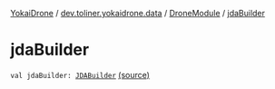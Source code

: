 [YokaiDrone](../../index.md) / [dev.toliner.yokaidrone.data](../index.md) / [DroneModule](index.md) / [jdaBuilder](./jda-builder.md)

# jdaBuilder

`val jdaBuilder: `[`JDABuilder`](https://ci.dv8tion.net/job/JDA/javadoc/net/dv8tion/jda/api/JDABuilder.html) [(source)](https://github.com/toliner/YokaiDrone/tree/master/src/main/kotlin/dev/toliner/yokaidrone/data/DroneModule.kt#L13)